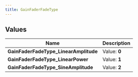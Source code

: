 ```yaml
---
title: GainFaderFadeType
---
```


## Values

| Name | Description |
| ---- | ----------- |
| **GainFaderFadeType\_LinearAmplitude** | Value: **0** |
| **GainFaderFadeType\_LinearPower** | Value: **1** |
| **GainFaderFadeType\_SineAmplitude** | Value: **2** |

